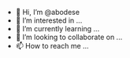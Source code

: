 - 👋 Hi, I’m @abodese
- 👀 I’m interested in ...
- 🌱 I’m currently learning ...
- 💞️ I’m looking to collaborate on ...
- 📫 How to reach me ...

<!---
abodese/abodese is a ✨ special ✨ repository because its `README.md` (this file) appears on your GitHub profile.
You can click the Preview link to take a look at your changes.
--->
